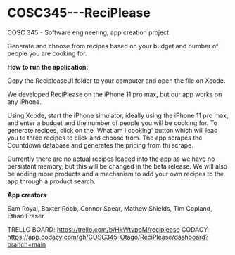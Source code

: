 # COSC345---ReciPlease
COSC 345 - Software engineering, app creation project.

Generate and choose from recipes based on your budget and number of people you are cooking for.

**How to run the application:**

Copy the RecipleaseUI folder to your computer and open the file on Xcode.

We developed ReciPlease on the iPhone 11 pro max, but our app works on any iPhone.

Using Xcode, start the iPhone simulator, ideally using the iPhone 11 pro max, and enter a budget and the number of people you will be cooking for. To generate recipes, click on the 'What am I cooking' button which will lead you to three recipes to click and choose from. The app scrapes the Countdown database and generates the pricing from thi scrape.

Currently there are no actual recipes loaded into the app as we have no persistant memory, but this will be changed in the beta release. We will also be adding more products and a mechanism to add your own recipes to the app through a product search.

**App creators**

Sam Royal, Baxter Robb, Connor Spear, Mathew Shields, Tim Copland, Ethan Fraser

TRELLO BOARD: https://trello.com/b/HkWtvpoM/reciplease
CODACY: https://app.codacy.com/gh/COSC345-Otago/ReciPlease/dashboard?branch=main

